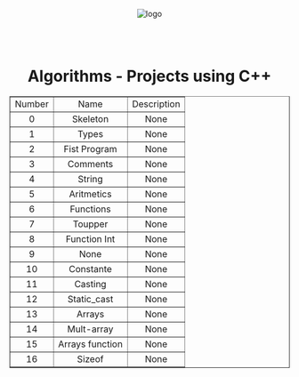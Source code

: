 <!DOCTYPE html>
<html lang="en">
    <head>
        <meta charset="UTF-8">
        <meta name="viewport" content="width=device-width, initial-scale=1">
        <link href="css/style.css" rel="stylesheet">
    </head>
       <body>
       <p align="center">
       <img src = https://amenys.com/wp-content/uploads/2020/02/c.png alt = "logo">
       </p>
       <br>
       <br>
    <h1 align="center"> Algorithms - Projects using C++ </h1>
    <table align ="center" border="1">
        <tr> 
            <td align="center">Number</td>
            <td align="center">Name</td>
            <td align="center">Description</td>
        </tr>
        <tr align="middle"> 
            <td text-aling="center">0</td>
            <td>Skeleton</td>
            <td>None</td>
        </tr>
	<tr align="middle">
            <td text-aling="center">1</td>
            <td>Types</td>
            <td>None</td>
        </tr>
	  <tr align="middle">
            <td text-aling="center">2</td>
            <td>Fist Program</td>
            <td>None</td>
        </tr>
	<tr align="middle">
            <td text-aling="center">3</td>
            <td>Comments</td>
            <td>None</td>
        </tr>
	<tr align="middle">
            <td text-aling="center">4</td>
            <td>String</td>
            <td>None</td>
        </tr>
	<tr align="middle">
            <td text-aling="center">5</td>
            <td>Aritmetics</td>
            <td>None</td>
        </tr>
	<tr align="middle">
            <td text-aling="center">6</td>
            <td>Functions</td>
            <td>None</td>
        </tr>
	<tr align="middle">
            <td text-aling="center">7</td>
            <td>Toupper</td>
            <td>None</td>
        </tr>
	<tr align="middle">
            <td text-aling="center">8</td>
            <td>Function Int</td>
            <td>None</td>
        </tr>
	<tr align="middle">
            <td text-aling="center">9</td>
            <td>None</td>
            <td>None</td>
        </tr>
	<tr align="middle">
            <td text-aling="center">10</td>
            <td>Constante</td>
            <td>None</td>
        </tr>
	<tr align="middle">
            <td text-aling="center">11</td>
            <td>Casting</td>
            <td>None</td>
        </tr>
	<tr align="middle">
            <td text-aling="center">12</td>
            <td>Static_cast</td>
            <td>None</td>
        </tr>
	<tr align="middle">
            <td text-aling="center">13</td>
            <td>Arrays</td>
            <td>None</td>
        </tr>
	<tr align="middle">
            <td text-aling="center">14</td>
            <td>Mult-array</td>
            <td>None</td>
        </tr>
	<tr align="middle">
            <td text-aling="center">15</td>
            <td>Arrays function</td>
            <td>None</td>
        </tr>
	<tr align="middle">
            <td text-aling="center">16</td>
            <td>Sizeof</td>
            <td>None</td>
        </tr>
    </table>
    </body>

</html>
